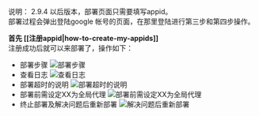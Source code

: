说明： 2.9.4 以后版本，部署页面只需要填写appid。  
部署过程会弹出登陆google 帐号的页面，在那里登陆进行第三步和第四步操作。

**首先 [[注册appid|how-to-create-my-appids]]**<br>
注册成功后就可以来部署了，操作如下：
* 部署步骤
![部署步骤](https://cloud.githubusercontent.com/assets/17795455/13723617/a468bc8e-e8a5-11e5-9e29-df2219de3c20.jpg)
* 查看日志
![查看日志](https://cloud.githubusercontent.com/assets/17795455/13723626/f3510f2c-e8a5-11e5-82e9-04a32602a33e.jpg)
* 部署超时的说明
![部署超时的说明](https://cloud.githubusercontent.com/assets/17795455/14108216/e6ea2d62-f5ee-11e5-9dac-0891efa297ce.jpg)
* 部署前需设定XX为全局代理
![部署前需设定XX为全局代理](https://cloud.githubusercontent.com/assets/17795455/14108685/13594bc4-f5f1-11e5-96fa-3dc2b6614b4b.jpg)
* 终止部署及解决问题后重新部署
![解决问题后重新部署](https://cloud.githubusercontent.com/assets/17795455/13723630/18c49562-e8a6-11e5-8163-e1bc07ea178a.jpg)